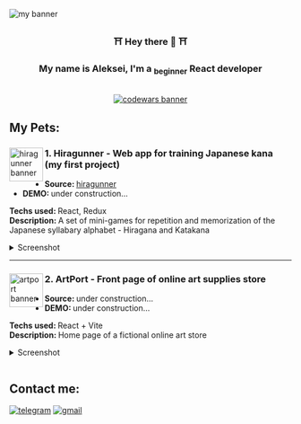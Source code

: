 <picture><img  alt='my banner' src='https://github.com/ViVolf/ViVolf/assets/57603649/5ea9efc5-a1ce-47ba-be78-d848e771899e'></picture>

<h3 align='center'>⛩ Hey there 👋 ⛩</h3>

<h3 align='center'>My name is Aleksei, I'm a <sub>beginner</sub> React developer</h3>

<br>

<div align='center'>
  <a href='https://www.codewars.com/users/ViVolf'>
    <img alt='codewars banner' src='https://www.codewars.com/users/ViVolf/badges/large'></img>
  </a>
</div>

## My Pets:
<div>
  <picture><img width='60' align='left' alt='hiragunner banner' src='https://github.com/ViVolf/ViVolf/assets/57603649/45c5bc88-b7c9-4cd8-8695-f66e6ea53fb0'></img></picture>
  <h3><strong>1. Hiragunner - Web app for training Japanese kana (my first project)</strong></h3>
  <ul>
    <li><strong>Source: </strong><a href='https://github.com/ViVolf/hiragunner'>hiragunner</a></li>
    <li><strong>DEMO: </strong> under construction...</li>
  </ul>
  <p>
    <strong>Techs used: </strong>React, Redux
    <br>
    <strong>Description: </strong>A set of mini-games for repetition and memorization of the Japanese syllabary alphabet - Hiragana and Katakana
  </p>
  <details>
    <summary>Screenshot</summary>
    <picture><img width='800' alt='hiragunner screenshot' src='https://github.com/ViVolf/ViVolf/assets/57603649/db6586c6-8869-4f1d-a960-7018fcb11fa7'></img></picture>
  </details>
</div>

___
<div>
   <picture><img width='60' align='left' alt='artport banner' src='https://github.com/ViVolf/ViVolf/assets/57603649/444f2e19-d303-4e2d-86d4-710e3455f507'></img></picture>
  <h3><strong>2. ArtPort - Front page of online art supplies store</strong></h3>
  <ul>
    <li><strong>Source: </strong>under construction...</li>
    <li><strong>DEMO: </strong>under construction...</li>
  </ul>
  <p>
    <strong>Techs used: </strong>React + Vite
    <br>
    <strong>Description: </strong>Home page of a fictional online art store
  </p>
  <details>
    <summary>Screenshot</summary>
    <picture><img width='800' alt='artport screenshot' src='https://github.com/ViVolf/ViVolf/assets/57603649/efe9c5e3-c983-421d-8cb4-2d80f1acf9c7'></img></picture>
  </details>
</div>

[![]()]()

## Contact me:
[![telegram](https://img.shields.io/badge/Telegram-2CA5E0?style=for-the-badge&logo=telegram&logoColor=white)](https://t.me/vivolfi)
[![gmail](https://img.shields.io/badge/Gmail-D14836?style=for-the-badge&logo=gmail&logoColor=white)](mailto:grid.aleksei@gmail.com)
